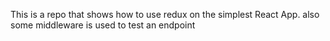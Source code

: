 This is a repo that shows how to use redux on the simplest React App.
also some middleware is used to test an endpoint
